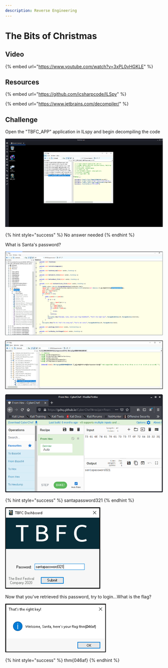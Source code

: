 ```yaml
---
description: Reverse Engineering
---
```


# The Bits of Christmas

## Video

{% embed url="https://www.youtube.com/watch?v=3xPL0vHGKLE" %}

## Resources

{% embed url="https://github.com/icsharpcode/ILSpy" %}

{% embed url="https://www.jetbrains.com/decompiler/" %}

## Challenge

Open the "TBFC\_APP" application in ILspy and begin decompiling the code

![](<../.gitbook/assets/image (120).png>)

{% hint style="success" %}
No answer needed
{% endhint %}

What is Santa's password?

![](<../.gitbook/assets/image (126).png>)

![](<../.gitbook/assets/image (134).png>)

![](<../.gitbook/assets/image (133).png>)

{% hint style="success" %}
santapassword321
{% endhint %}

![](<../.gitbook/assets/image (123).png>)

Now that you've retrieved this password, try to login...What is the flag?

![](<../.gitbook/assets/image (124).png>)

{% hint style="success" %}
thm{046af}
{% endhint %}

